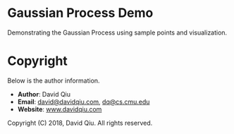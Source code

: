 # Gaussian Process Demo

Demonstrating the Gaussian Process using sample points and visualization.


# Copyright

Below is the author information.

  * __Author__:  David Qiu
  * __Email__:   david@davidqiu.com, dq@cs.cmu.edu
  * __Website__: www.davidqiu.com

Copyright (C) 2018, David Qiu. All rights reserved.


